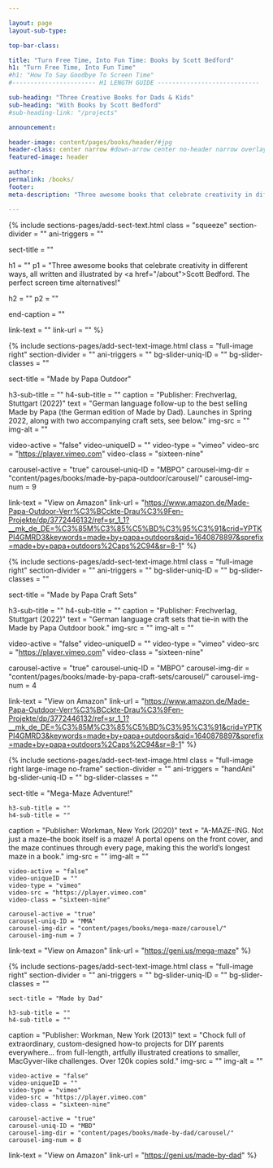 ```yaml
---

layout: page
layout-sub-type:

top-bar-class:

title: "Turn Free Time, Into Fun Time: Books by Scott Bedford"
h1: "Turn Free Time, Into Fun Time"
#h1: "How To Say Goodbye To Screen Time"
#----------------------- H1 LENGTH GUIDE ----------------------------

sub-heading: "Three Creative Books for Dads & Kids"
sub-heading: "With Books by Scott Bedford"
#sub-heading-link: "/projects"

announcement:

header-image: content/pages/books/header/#jpg
header-class: center narrow #down-arrow center no-header narrow overlay white-text center no-image no-card no-header
featured-image: header

author:
permalink: /books/
footer:
meta-description: "Three awesome books that celebrate creativity in different ways all written and illustrated by Scott Bedford."

---
```



<!-- SECTION TEXT -->
{% include sections-pages/add-sect-text.html
  class = "squeeze"
  section-divider = ""
  ani-triggers = ""

  sect-title = ""
  
  h1 = ""
  p1 = "Three awesome books that celebrate creativity in different ways, all written and illustrated by <a href=\"/about\">Scott&nbsp;Bedford</a>. The perfect screen time alternatives!"
  
  h2 = ""
  p2 = ""

  end-caption = ""
  
  link-text = ""
  link-url = ""
%}










<!-- SECTION TEXT & IMAGE -->
{% include sections-pages/add-sect-text-image.html
  class = "full-image right"
  section-divider = ""
  ani-triggers = ""
  bg-slider-uniq-ID = ""
  bg-slider-classes = ""

  sect-title = "Made by Papa Outdoor"

  h3-sub-title = ""
  h4-sub-title = ""
  caption = "Publisher: Frechverlag, Stuttgart (2022)"
  text = "German language follow-up to the best selling Made by Papa (the German edition of Made by Dad). Launches in Spring 2022, along with two accompanying craft sets, see below."
  img-src = ""
  img-alt = ""

  video-active = "false"
  video-uniqueID = ""
  video-type = "vimeo"
  video-src = "https://player.vimeo.com"
  video-class = "sixteen-nine"

  carousel-active = "true"
  carousel-uniq-ID = "MBPO"
  carousel-img-dir = "content/pages/books/made-by-papa-outdoor/carousel/"
  carousel-img-num = 9

  link-text = "View on Amazon"
  link-url = "https://www.amazon.de/Made-Papa-Outdoor-Verr%C3%BCckte-Drau%C3%9Fen-Projekte/dp/3772446132/ref=sr_1_1?__mk_de_DE=%C3%85M%C3%85%C5%BD%C3%95%C3%91&crid=YPTKPI4GMRD3&keywords=made+by+papa+outdoors&qid=1640878897&sprefix=made+by+papa+outdoors%2Caps%2C94&sr=8-1"
%}






<!-- SECTION TEXT & IMAGE -->
{% include sections-pages/add-sect-text-image.html
  class = "full-image right"
  section-divider = ""
  ani-triggers = ""
  bg-slider-uniq-ID = ""
  bg-slider-classes = ""

  sect-title = "Made by Papa Craft Sets"

  h3-sub-title = ""
  h4-sub-title = ""
  caption = "Publisher: Frechverlag, Stuttgart (2022)"
  text = "German language craft sets that tie-in with the Made by Papa Outdoor book."
  img-src = ""
  img-alt = ""

  video-active = "false"
  video-uniqueID = ""
  video-type = "vimeo"
  video-src = "https://player.vimeo.com"
  video-class = "sixteen-nine"

  carousel-active = "true"
  carousel-uniq-ID = "MBPO"
  carousel-img-dir = "content/pages/books/made-by-papa-craft-sets/carousel/"
  carousel-img-num = 4

  link-text = "View on Amazon"
  link-url = "https://www.amazon.de/Made-Papa-Outdoor-Verr%C3%BCckte-Drau%C3%9Fen-Projekte/dp/3772446132/ref=sr_1_1?__mk_de_DE=%C3%85M%C3%85%C5%BD%C3%95%C3%91&crid=YPTKPI4GMRD3&keywords=made+by+papa+outdoors&qid=1640878897&sprefix=made+by+papa+outdoors%2Caps%2C94&sr=8-1"
%}








<!-- SECTION TEXT & IMAGE -->
{% include sections-pages/add-sect-text-image.html
    class = "full-image right large-image no-frame"
    section-divider = ""
    ani-triggers = "handAni"
    bg-slider-uniq-ID = ""
    bg-slider-classes = ""

  sect-title = "Mega-Maze Adventure!"

    h3-sub-title = ""
    h4-sub-title = ""
  caption = "Publisher: Workman, New York (2020)"
  text = "A-MAZE-ING. Not just a maze–the book itself is a maze! A portal opens on the front cover, and the maze continues through every page, making this the world’s longest maze in a book."
    img-src = ""
    img-alt = ""

    video-active = "false"
    video-uniqueID = ""
    video-type = "vimeo"
    video-src = "https://player.vimeo.com"
    video-class = "sixteen-nine"

    carousel-active = "true"
    carousel-uniq-ID = "MMA"
    carousel-img-dir = "content/pages/books/mega-maze/carousel/"
    carousel-img-num = 7

  link-text = "View on Amazon"
  link-url = "https://geni.us/mega-maze"
%}








<!-- SECTION TEXT & IMAGE -->
{% include sections-pages/add-sect-text-image.html
    class = "full-image right"
    section-divider = ""
    ani-triggers = ""
    bg-slider-uniq-ID = ""
    bg-slider-classes = ""

    sect-title = "Made by Dad"

    h3-sub-title = ""
    h4-sub-title = ""
  caption = "Publisher: Workman, New York (2013)"
  text = "Chock full of extraordinary, custom-designed how-to projects for DIY parents everywhere... from full-length, artfully illustrated creations to smaller, MacGyver-like challenges. Over 120k copies sold."
    img-src = ""
    img-alt = ""

    video-active = "false"
    video-uniqueID = ""
    video-type = "vimeo"
    video-src = "https://player.vimeo.com"
    video-class = "sixteen-nine"

    carousel-active = "true"
    carousel-uniq-ID = "MBD"
    carousel-img-dir = "content/pages/books/made-by-dad/carousel/"
    carousel-img-num = 8

  link-text = "View on Amazon"
  link-url = "https://geni.us/made-by-dad"
%}














